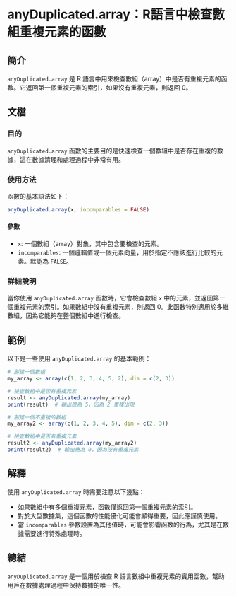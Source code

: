 <!--
Meta Description: # anyDuplicated.array：R語言中檢查數組重複元素的函數 ## 簡介 `anyDuplicated.array` 是 R 語言中用來檢查數組（array）中是否有重複元素的函數。它返回第一個重複元素的索引，如果沒有重複元素，則返回 0。 ## 文檔 ### 目的 `anyDupli...
Meta Keywords: array, anyduplicated, incomparables, 則返回, false
-->

# anyDuplicated.array：R語言中檢查數組重複元素的函數

## 簡介
`anyDuplicated.array` 是 R 語言中用來檢查數組（array）中是否有重複元素的函數。它返回第一個重複元素的索引，如果沒有重複元素，則返回 0。

## 文檔
### 目的
`anyDuplicated.array` 函數的主要目的是快速檢查一個數組中是否存在重複的數據，這在數據清理和處理過程中非常有用。

### 使用方法
函數的基本語法如下：

```R
anyDuplicated.array(x, incomparables = FALSE)
```

#### 參數
- `x`: 一個數組（array）對象，其中包含要檢查的元素。
- `incomparables`: 一個邏輯值或一個元素向量，用於指定不應該進行比較的元素。默認為 `FALSE`。

### 詳細說明
當你使用 `anyDuplicated.array` 函數時，它會檢查數組 `x` 中的元素，並返回第一個重複元素的索引。如果數組中沒有重複元素，則返回 0。此函數特別適用於多維數組，因為它能夠在整個數組中進行檢查。

## 範例
以下是一些使用 `anyDuplicated.array` 的基本範例：

```R
# 創建一個數組
my_array <- array(c(1, 2, 3, 4, 5, 2), dim = c(2, 3))

# 檢查數組中是否有重複元素
result <- anyDuplicated.array(my_array)
print(result)  # 輸出應為 5，因為 2 重複出現
```

```R
# 創建一個不重複的數組
my_array2 <- array(c(1, 2, 3, 4, 5), dim = c(2, 3))

# 檢查數組中是否有重複元素
result2 <- anyDuplicated.array(my_array2)
print(result2)  # 輸出應為 0，因為沒有重複元素
```

## 解釋
使用 `anyDuplicated.array` 時需要注意以下幾點：
- 如果數組中有多個重複元素，函數僅返回第一個重複元素的索引。
- 對於大型數據集，這個函數的性能優化可能會顯得重要，因此應謹慎使用。
- 當 `incomparables` 參數設置為其他值時，可能會影響函數的行為，尤其是在數據需要進行特殊處理時。

## 總結
`anyDuplicated.array` 是一個用於檢查 R 語言數組中重複元素的實用函數，幫助用戶在數據處理過程中保持數據的唯一性。